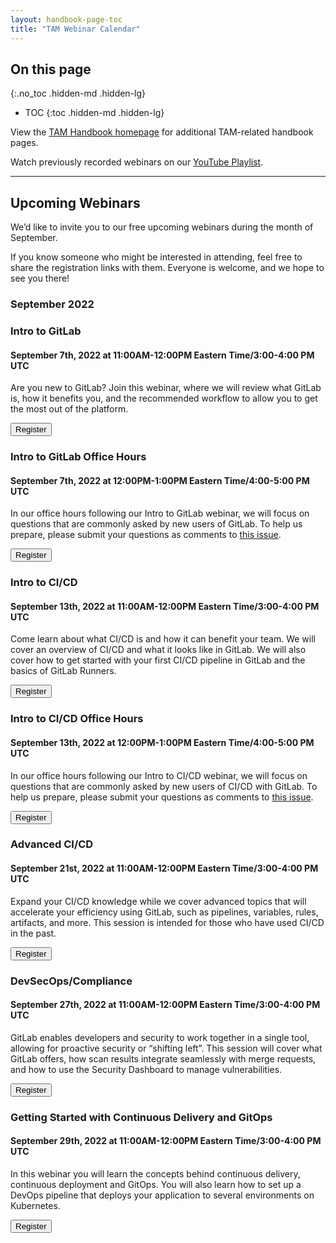 ```yaml
---
layout: handbook-page-toc
title: "TAM Webinar Calendar"
---
```

## On this page
{:.no_toc .hidden-md .hidden-lg}

- TOC
{:toc .hidden-md .hidden-lg}

View the [TAM Handbook homepage](/handbook/customer-success/tam/) for additional TAM-related handbook pages.

Watch previously recorded webinars on our [YouTube Playlist](https://www.youtube.com/playlist?list=PL05JrBw4t0Kpczt4pRtyF147Uvn2bGGvq).

---

## Upcoming Webinars

We’d like to invite you to our free upcoming webinars during the month of September.

If you know someone who might be interested in attending, feel free to share the registration links with them. Everyone is welcome, and we hope to see you there!

### September 2022

### Intro to GitLab
#### September 7th, 2022 at 11:00AM-12:00PM Eastern Time/3:00-4:00 PM UTC

Are you new to GitLab? Join this webinar, where we will review what GitLab is, how it benefits you, and the recommended workflow to allow you to get the most out of the platform.
 
[<button class="btn btn-primary" type="button">Register</button>](https://gitlab.zoom.us/webinar/register/WN_yDIlG884SISbzaTyolRWSA)

### Intro to GitLab Office Hours
#### September 7th, 2022 at 12:00PM-1:00PM Eastern Time/4:00-5:00 PM UTC

In our office hours following our Intro to GitLab webinar, we will focus on questions that are commonly asked by new users of GitLab.
To help us prepare, please submit your questions as comments to [this issue](https://gitlab.com/gitlab-com/customer-success/scale-office-hours/-/issues/1). 
 
[<button class="btn btn-primary" type="button">Register</button>](https://gitlab.zoom.us/webinar/register/WN_Wf0_IvT1RMKdMsaOe0nYLQ)

### Intro to CI/CD 
#### September 13th, 2022 at 11:00AM-12:00PM Eastern Time/3:00-4:00 PM UTC

Come learn about what CI/CD is and how it can benefit your team. We will cover an overview of CI/CD and what it looks like in GitLab. We will also cover how to get started with your first CI/CD pipeline in GitLab and the basics of GitLab Runners.
 
[<button class="btn btn-primary" type="button">Register</button>](https://gitlab.zoom.us/webinar/register/WN_RUr9MxU6SEa7H2rhZ-2YEQ)

### Intro to CI/CD Office Hours
#### September 13th, 2022 at 12:00PM-1:00PM Eastern Time/4:00-5:00 PM UTC

In our office hours following our Intro to CI/CD webinar, we will focus on questions that are commonly asked by new users of CI/CD with GitLab.
To help us prepare, please submit your questions as comments to [this issue](https://gitlab.com/gitlab-com/customer-success/scale-office-hours/-/issues/2). 

[<button class="btn btn-primary" type="button">Register</button>](https://gitlab.zoom.us/webinar/register/WN_BqVPDefxTpu5R4r8tvJgvA)

### Advanced CI/CD
#### September 21st, 2022 at 11:00AM-12:00PM Eastern Time/3:00-4:00 PM UTC

Expand your CI/CD knowledge while we cover advanced topics that will accelerate your efficiency using GitLab, such as pipelines, variables, rules, artifacts, and more. This session is intended for those who have used CI/CD in the past.
 
[<button class="btn btn-primary" type="button">Register</button>](https://gitlab.zoom.us/webinar/register/WN_BXFJdbsNRRq2ii-cW4mAOg)

### DevSecOps/Compliance
#### September 27th, 2022 at 11:00AM-12:00PM Eastern Time/3:00-4:00 PM UTC

GitLab enables developers and security to work together in a single tool, allowing for proactive security or “shifting left”. This session will cover what GitLab offers, how scan results integrate seamlessly with merge requests, and how to use the Security Dashboard to manage vulnerabilities.
 
[<button class="btn btn-primary" type="button">Register</button>](https://gitlab.zoom.us/webinar/register/WN_vowi9PkyRQWpJUHuU93CJw)

### Getting Started with Continuous Delivery and GitOps
#### September 29th, 2022 at 11:00AM-12:00PM Eastern Time/3:00-4:00 PM UTC

In this webinar you will learn the concepts behind continuous delivery, continuous deployment and GitOps. You will also learn how to set up a DevOps pipeline that deploys your application to several environments on Kubernetes.
 
[<button class="btn btn-primary" type="button">Register</button>](https://gitlab.zoom.us/webinar/register/WN_S7hSXhryT4eTwWxH1lCFgQ)

